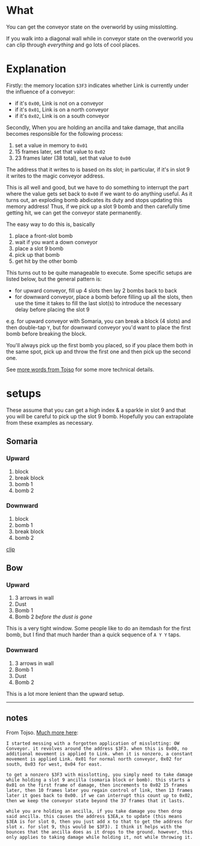 # What

You can get the conveyor state on the overworld by using misslotting.

If you walk into a diagonal wall while in conveyor state on the overworld you can clip through *everything* and go lots of cool places.

# Explanation

Firstly: the memory location `$3F3` indicates whether Link is currently under the influence of a conveyor:

* if it's `0x00`, Link is not on a conveyor
* if it's `0x01`, Link is on a north conveyor
* if it's `0x02`, Link is on a south conveyor


Secondly, When you are holding an ancilla and take damage, that ancilla becomes responsible for the following process:

1. set a value in memory to `0x01`
2. 15 frames later, set that value to `0x02`
3. 23 frames later (38 total), set that value to `0x00`

The address that it writes to is based on its slot; in particular, if it's in slot 9 it writes to the magic conveyor address.

This is all well and good, but we have to do something to interrupt the part where the value gets set back to `0x00` if we want to do anything useful. As it turns out, an exploding bomb abdicates its duty and stops updating this memory address! Thus, if we pick up a slot 9 bomb and then carefully time getting hit, we can get the conveyor state permanently.

The easy way to do this is, basically

1. place a front-slot bomb
2. wait if you want a down conveyor
3. place a slot 9 bomb
4. pick up that bomb
5. get hit by the other bomb

This turns out to be quite manageable to execute. Some specific setups are listed below, but the general pattern is:

* for upward conveyor, fill up 4 slots then lay 2 bombs back to back
* for downward conveyor, place a bomb before filling up all the slots, then use the time it takes to fill the last slot(s) to introduce the necessary delay before placing the slot 9

e.g. for upward conveyor with Somaria, you can break a block (4 slots) and then double-tap `Y`, but for downward conveyor you'd want to place the first bomb before breaking the block.

You'll always pick up the first bomb you placed, so if you place them both in the same spot, pick up and throw the first one and then pick up the second one.


See [more words from Tojso](#notes) for some more technical details.

# setups

These assume that you can get a high index & a sparkle in slot 9 and that you will be careful to pick up the slot 9 bomb. Hopefully you can extrapolate from these examples as necessary.

## Somaria

### Upward

1. block
2. break block
3. bomb 1
4. bomb 2

### Downward

1. block
2. bomb 1
3. break block
4. bomb 2

[clip](conveyor_downward_somaria.mp4)

## Bow

### Upward

1. 3 arrows in wall
2. Dust
3. Bomb 1
4. Bomb 2 *before the dust is gone*

This is a very tight window. Some people like to do an itemdash for the first bomb, but I find that much harder than a quick sequence of `A Y Y` taps.

### Downward

1. 3 arrows in wall
2. Bomb 1
3. Dust
4. Bomb 2

This is a lot more lenient than the upward setup.

---

## notes

From Tojso. [Much more here](https://discord.com/channels/307860211333595146/741638618090569738/956387095851708417):

    I started messing with a forgotten application of misslotting: OW Conveyor. it revolves around the address $3F3. when this is 0x00, no additional movement is applied to Link. when it is nonzero, a constant movement is applied Link. 0x01 for normal north conveyor, 0x02 for south, 0x03 for west, 0x04 for east. 

    to get a nonzero $3F3 with misslotting, you simply need to take damage while holding a slot 9 ancilla (somaria block or bomb). this starts a 0x01 on the first frame of damage, then increments to 0x02 15 frames later, then 10 frames later you regain control of link, then 13 frames later it goes back to 0x00. if we can interrupt this count up to 0x02, then we keep the conveyor state beyond the 37 frames that it lasts.

    while you are holding an ancilla, if you take damage you then drop said ancilla. this causes the address $3EA,x to update (this means $3EA is for slot 0, then you just add x to that to get the address for slot x. for slot 9, this would be $3F3). I think it helps with the bounces that the ancilla does as it drops to the ground. however, this only applies to taking damage while holding it, not while throwing it.
